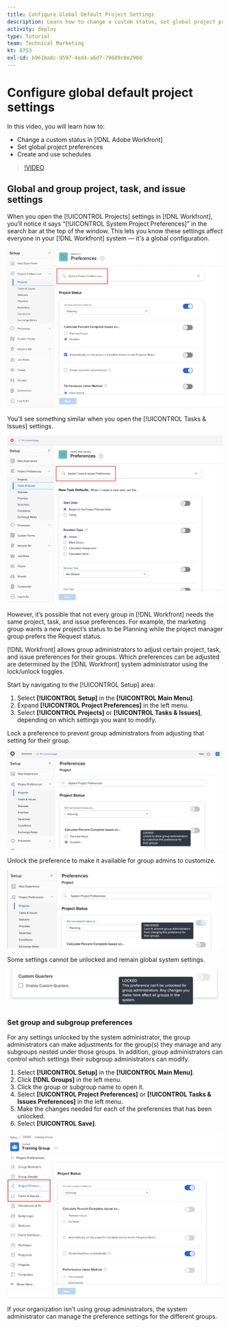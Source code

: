 ```yaml
---
title: Configure Global Default Project Settings
description: Learn how to change a custom status, set global project preferences, and create schedules that are global default settings in [!DNL Adobe Workfront].
activity: deploy
type: Tutorial
team: Technical Marketing
kt: 8753
exl-id: b961ba8c-9597-4ed4-a6d7-79689c8e290d
---
```

# Configure global default project settings

<!---
21.4 updates have been made
--->

In this video, you will learn how to:

* Change a custom status in [!DNL Adobe Workfront]
* Set global project preferences
* Create and use schedules

>[!VIDEO](https://video.tv.adobe.com/v/335065/?quality=12)

## Global and group project, task, and issue settings

When you open the [!UICONTROL Projects] settings in [!DNL Workfront], you’ll notice it says “[!UICONTROL System Project Preferences]” in the search bar at the top of the window. This lets you know these settings affect everyone in your [!DNL Workfront] system — it's a global configuration.

![[!UICONTROL Project Preferences] page in [!UICONTROL Setup]](assets/admin-fund-system-project-preferences-1.png)

You’ll see something similar when you open the [!UICONTROL Tasks & Issues] settings.

![[!UICONTROL Task & Issue Preferences] in [!UICONTROL Setup]](assets/admin-fund-task-issue-preferences-2.png)

However, it’s possible that not every group in [!DNL Workfront] needs the same project, task, and issue preferences. For example, the marketing group wants a new project’s status to be Planning while the project manager group prefers the Request status.

[!DNL Workfront] allows group administrators to adjust certain project, task, and issue preferences for their groups. Which preferences can be adjusted are determined by the [!DNL Workfront] system administrator using the lock/unlock toggles.

Start by navigating to the [!UICONTROL Setup] area:

1. Select **[!UICONTROL Setup]** in the **[!UICONTROL Main Menu]**.
1. Expand **[!UICONTROL Project Preferences]** in the left menu.
1. Select **[!UICONTROL Projects]** or **[!UICONTROL Tasks & Issues]**, depending on which settings you want to modify.
 
Lock a preference to prevent group administrators from adjusting that setting for their group.

![Locked preference message](assets/admin-fund-preferences-locked-3.png)

Unlock the preference to make it available for group admins to customize.

![Unlocked preference message](assets/admin-fund-preferences-unlocked-4.png)

Some settings cannot be unlocked and remain global system settings.

![Locked preference message](assets/admin-fund-preferences-always-locked-5.png)

### Set group and subgroup preferences

For any settings unlocked by the system administrator, the group administrators can make adjustments for the group(s) they manage and any subgroups nested under those groups. In addition, group administrators can control which settings their subgroup administrators can modify. 

1. Select **[!UICONTROL Setup]** in the **[!UICONTROL Main Menu]**.
1. Click **[!DNL Groups]** in the left menu.
1. Click the group or subgroup name to open it.
1. Select **[!UICONTROL Project Preferences]** or **[!UICONTROL Tasks & Issues Preferences]** in the left menu.
1. Make the changes needed for each of the preferences that has been unlocked.
1. Select **[!UICONTROL Save]**.

![[!UICONTROL Project Status] section on [!UICONTROL Group] page](assets/admin-fund-group-preferences.png)

If your organization isn’t using group administrators, the system administrator can manage the preference settings for the different groups. 

<!---
learn more URLs and guides
Create or edit a group status 
Group administrators 
Configure system-wide project preferences 
Configure project preferences for a group 
Configure task and issue preferences for a group 
Create and modify a group’s schedule 
--->
